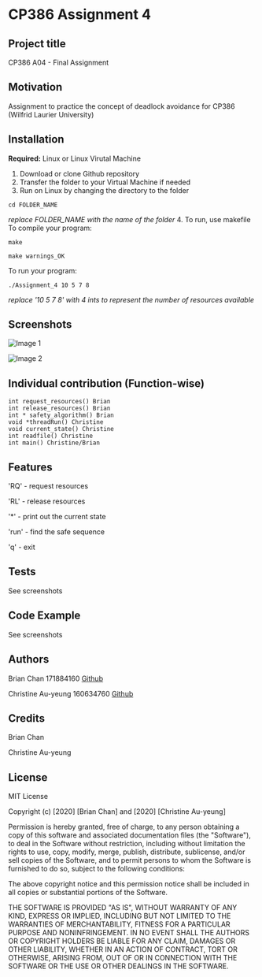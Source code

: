 # CP386 Assignment 4
## Project title
CP386 A04 - Final Assignment
## Motivation
Assignment to practice the concept of deadlock avoidance for CP386 (Wilfrid Laurier University)
## Installation
**Required:** Linux or Linux Virutal Machine
1. Download or clone Github repository
2. Transfer the folder to your Virtual Machine if needed
3. Run on Linux by changing the directory to the folder
```
cd FOLDER_NAME
```
*replace FOLDER_NAME with the name of the folder*
4. To run, use makefile
To compile your program:
```
make
```
```
make warnings_OK
```
To run your program:
``` 
./Assignment_4 10 5 7 8
```
*replace '10 5 7 8' with 4 ints to represent the number of resources available*

## Screenshots
![Image 1](https://github.com/ChristineAu-yeung/CP386/blob/master/Screenshots/Screenshot%20of%20Code.jpg)</p>
![Image 2](https://github.com/ChristineAu-yeung/CP386/blob/master/Screenshots/Screenshot%20of%20Code%201.jpg)
## Individual contribution (Function-wise)
```
int request_resources() Brian
int release_resources() Brian
int * safety_algorithm() Brian
void *threadRun() Christine
void current_state() Christine
int readfile() Christine
int main() Christine/Brian
```
## Features
'RQ' - request resources</p>
'RL' -  release resources</p>
'*' - print out the current state</p>
'run' - find the safe sequence</p>
'q' - exit
## Tests
See screenshots
## Code Example
See screenshots
## Authors
Brian Chan 171884160 [Github](https://github.com/Brian-Chan98)</p>
Christine Au-yeung 160634760 [Github](https://github.com/ChristineAu-yeung)
## Credits 
Brian Chan</p>
Christine Au-yeung
## License
MIT License

Copyright (c) [2020] [Brian Chan] and [2020] [Christine Au-yeung]

Permission is hereby granted, free of charge, to any person obtaining a copy
of this software and associated documentation files (the "Software"), to deal
in the Software without restriction, including without limitation the rights
to use, copy, modify, merge, publish, distribute, sublicense, and/or sell
copies of the Software, and to permit persons to whom the Software is
furnished to do so, subject to the following conditions:

The above copyright notice and this permission notice shall be included in all
copies or substantial portions of the Software.

THE SOFTWARE IS PROVIDED "AS IS", WITHOUT WARRANTY OF ANY KIND, EXPRESS OR
IMPLIED, INCLUDING BUT NOT LIMITED TO THE WARRANTIES OF MERCHANTABILITY,
FITNESS FOR A PARTICULAR PURPOSE AND NONINFRINGEMENT. IN NO EVENT SHALL THE
AUTHORS OR COPYRIGHT HOLDERS BE LIABLE FOR ANY CLAIM, DAMAGES OR OTHER
LIABILITY, WHETHER IN AN ACTION OF CONTRACT, TORT OR OTHERWISE, ARISING FROM,
OUT OF OR IN CONNECTION WITH THE SOFTWARE OR THE USE OR OTHER DEALINGS IN THE
SOFTWARE.
